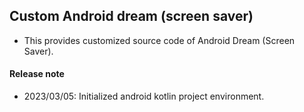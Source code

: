 ## Custom Android dream (screen saver)
- This provides customized source code of Android Dream (Screen Saver).

#### Release note
- 2023/03/05: Initialized android kotlin project environment.
